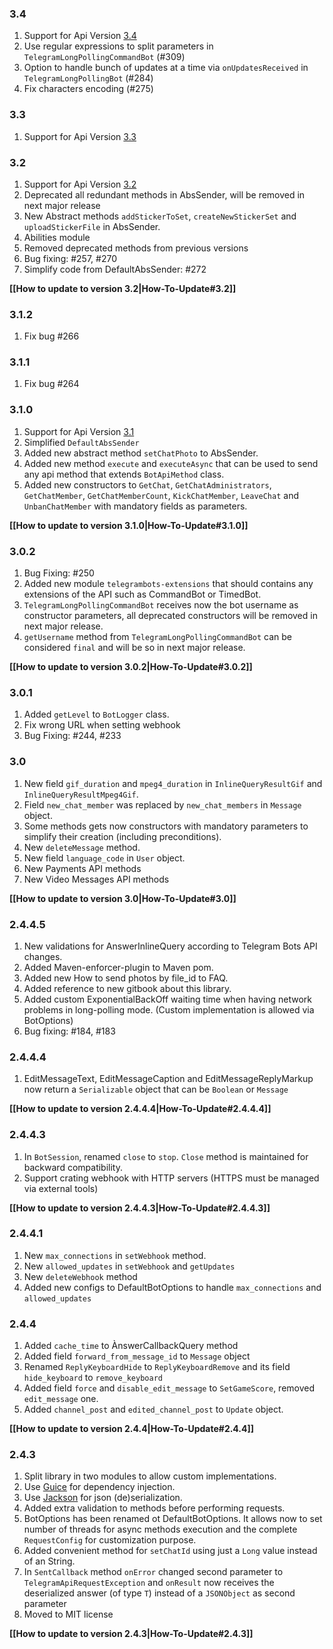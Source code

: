 ### <a id="3.4"></a>3.4 ###
1. Support for Api Version [3.4](https://core.telegram.org/bots/api-changelog#october-11-2017)
2. Use regular expressions to split parameters in `TelegramLongPollingCommandBot` (#309)
3. Option to handle bunch of updates at a time via `onUpdatesReceived` in `TelegramLongPollingBot` (#284)
4. Fix characters encoding (#275)
 

### <a id="3.3"></a>3.3 ###
1. Support for Api Version [3.3](https://core.telegram.org/bots/api-changelog#august-23-2017)


### <a id="3.2"></a>3.2 ###
1. Support for Api Version [3.2](https://core.telegram.org/bots/api-changelog#july-21-2017)
2. Deprecated all redundant methods in AbsSender, will be removed in next major release
3. New Abstract methods `addStickerToSet`, `createNewStickerSet` and `uploadStickerFile` in AbsSender.
4. Abilities module
5. Removed deprecated methods from previous versions
6. Bug fixing: #257, #270
7. Simplify code from DefaultAbsSender: #272

**[[How to update to version 3.2|How-To-Update#3.2]]**

### <a id="3.1.2"></a>3.1.2 ###
1. Fix bug #266

### <a id="3.1.1"></a>3.1.1 ###
1. Fix bug #264

### <a id="3.1.0"></a>3.1.0 ###
1. Support for Api Version [3.1](https://core.telegram.org/bots/api-changelog#june-30-2017)
2. Simplified `DefaultAbsSender`
3. Added new abstract method `setChatPhoto` to AbsSender.
4. Added new method `execute` and `executeAsync` that can be used to send any api method that extends `BotApiMethod` class.
5. Added new constructors to `GetChat`, `GetChatAdministrators`, `GetChatMember`, `GetChatMemberCount`, `KickChatMember`, `LeaveChat` and `UnbanChatMember` with mandatory fields as parameters.

**[[How to update to version 3.1.0|How-To-Update#3.1.0]]**

### <a id="3.0.2"></a>3.0.2 ###
1. Bug Fixing: #250
2. Added new module `telegrambots-extensions` that should contains any extensions of the API such as CommandBot or TimedBot.
3. `TelegramLongPollingCommandBot` receives now the bot username as constructor parameters, all deprecated constructors will be removed in next major release.
4. `getUsername` method from `TelegramLongPollingCommandBot` can be considered `final` and will be so in next major release.

**[[How to update to version 3.0.2|How-To-Update#3.0.2]]**

### <a id="3.0.1"></a>3.0.1 ###
1. Added `getLevel` to `BotLogger` class.
2. Fix wrong URL when setting webhook
3. Bug Fixing: #244, #233

### <a id="3.0"></a>3.0 ###
1. New field `gif_duration` and `mpeg4_duration` in `InlineQueryResultGif` and `InlineQueryResultMpeg4Gif`.
2. Field `new_chat_member` was replaced by `new_chat_members` in `Message` object.
3. Some methods gets now constructors with mandatory parameters to simplify their creation (including preconditions).
4. New `deleteMessage` method.
5. New field `language_code` in `User` object.
6. New Payments API methods
7. New Video Messages API methods

**[[How to update to version 3.0|How-To-Update#3.0]]**

### <a id="2.4.4.5"></a>2.4.4.5 ###
1. New validations for AnswerInlineQuery according to Telegram Bots API changes.
2. Added Maven-enforcer-plugin to Maven pom.
3. Added new How to send photos by file_id to FAQ.
4. Added reference to new gitbook about this library.
5. Added custom ExponentialBackOff waiting time when having network problems in long-polling mode. (Custom implementation is allowed via BotOptions)
6. Bug fixing: #184, #183

### <a id="2.4.4.4"></a>2.4.4.4 ###
1. EditMessageText, EditMessageCaption and EditMessageReplyMarkup now return a `Serializable` object that can be `Boolean` or `Message`

**[[How to update to version 2.4.4.4|How-To-Update#2.4.4.4]]**

### <a id="2.4.4.3"></a>2.4.4.3 ###
1. In `BotSession`, renamed `close` to `stop`. `Close` method is maintained for backward compatibility.
2. Support crating webhook with HTTP servers (HTTPS must be managed via external tools)

**[[How to update to version 2.4.4.3|How-To-Update#2.4.4.3]]**

### <a id="2.4.4.1"></a>2.4.4.1 ###
1. New `max_connections` in `setWebhook` method.
2. New `allowed_updates` in `setWebhook` and `getUpdates`
3. New `deleteWebhook` method
4. Added new configs to DefaultBotOptions to handle `max_connections` and `allowed_updates`

### <a id="2.4.4"></a>2.4.4 ###
1. Added `cache_time` to ÀnswerCallbackQuery method
2. Added field `forward_from_message_id` to `Message` object
3. Renamed `ReplyKeyboardHide` to `ReplyKeyboardRemove` and its field `hide_keyboard` to `remove_keyboard`
4. Added field `force` and `disable_edit_message` to `SetGameScore`, removed `edit_message` one.
5. Added `channel_post` and `edited_channel_post` to `Update` object.

**[[How to update to version 2.4.4|How-To-Update#2.4.4]]**

### <a id="2.4.3"></a>2.4.3 ###
1. Split library in two modules to allow custom implementations.
2. Use [Guice](https://github.com/google/guice) for dependency injection.
3. Use [Jackson](https://github.com/FasterXML/jackson) for json (de)serialization.
4. Added extra validation to methods before performing requests.
5. BotOptions has been renamed ot DefaultBotOptions. It allows now to set number of threads for async methods execution and the complete `RequestConfig` for customization purpose.
6. Added convenient method for `setChatId` using just a `Long` value instead of an String.
7. In `SentCallback` method `onError` changed second parameter to `TelegramApiRequestException` and `onResult` now receives the deserialized answer (of type `T`) instead of a `JSONObject` as second parameter
8. Moved to MIT license

**[[How to update to version 2.4.3|How-To-Update#2.4.3]]**